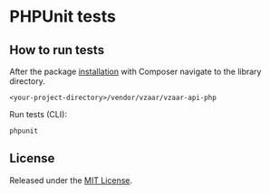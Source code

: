 # PHPUnit tests

## How to run tests

After the package [installation](../README.md) with Composer navigate to the library directory.
```
<your-project-directory>/vendor/vzaar/vzaar-api-php
```

Run tests (CLI):

```
phpunit
```

## License

Released under the [MIT License](http://www.opensource.org/licenses/MIT).
